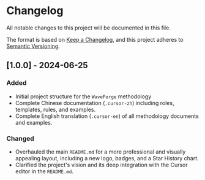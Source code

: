 # Changelog

All notable changes to this project will be documented in this file.

The format is based on [Keep a Changelog](https://keepachangelog.com/en/1.0.0/),
and this project adheres to [Semantic Versioning](https://semver.org/spec/v2.0.0.html).

## [1.0.0] - 2024-06-25

### Added

-   Initial project structure for the `WaveForge` methodology
-   Complete Chinese documentation (`.cursor-zh`) including roles, templates, rules, and examples.
-   Complete English translation (`.cursor-en`) of all methodology documents and examples.

### Changed

-   Overhauled the main `README.md` for a more professional and visually appealing layout, including a new logo, badges, and a Star History chart.
-   Clarified the project's vision and its deep integration with the Cursor editor in the `README.md`.